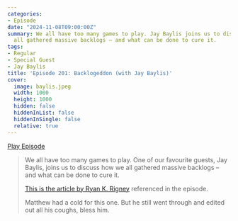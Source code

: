 ```yaml
---
categories:
- Episode
date: "2024-11-08T09:00:00Z"
summary: We all have too many games to play. Jay Baylis joins us to discuss how we
  all gathered massive backlogs – and what can be done to cure it.
tags:
- Regular
- Special Guest
- Jay Baylis
title: 'Episode 201: Backlogeddon (with Jay Baylis)'
cover: 
  image: baylis.jpeg
  width: 1000
  height: 1000
  hidden: false
  hiddenInList: false
  hiddenInSingle: false
  relative: true
---
```


[Play Episode](https://www.patreon.com/posts/episode-201-with-115573698)
> We all have too many games to play. One of our favourite guests, Jay Baylis, joins us to discuss how we all gathered massive backlogs – and what can be done to cure it.
> 
> [This is the article by Ryan K. Rigney](https://www.pushtotalk.gg/p/are-old-games-killing-new-games) referenced in the episode.
> 
> Matthew had a cold for this one. But he still went through and edited out all his coughs, bless him.
